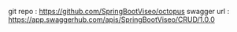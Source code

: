 git repo : https://github.com/SpringBootViseo/octopus
swagger url : https://app.swaggerhub.com/apis/SpringBootViseo/CRUD/1.0.0
